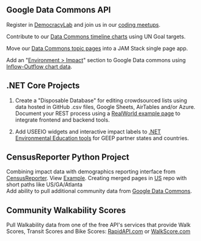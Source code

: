 <!--
## Google Sheet Editor

1. Develop a [Google Sheet Editor](https://model.earth/editor) for updating Google Sheet rows without opening the sheet directly. Use a REST process that allows editors to return and update rows containing their email address after using a social login process which validates their email. Avoid Zapier and processes that have extra costs.

1. Work with a [JAMstack Editor](https://headlesscms.org/) to edit CSV files directly on GitHub using social logins.
-->
## Google Data Commons API



Register in [DemocracyLab](https://www.democracylab.org/projects/834) and join us in our [coding meetups](/io/coders/).

Contribute to our  [Data Commons timeline charts](../../localsite/timeline/) using UN Goal targets.

Move our [Data Commons topic pages](https://model.earth/data-commons/docs/) into a JAM Stack single page app.

Add an "[Environment > Impact](https://datacommons.org/place/country/USA?topic=Environment)" section to Google Data commons using [Inflow-Outflow chart data](../../io/charts/).   

<!--
Add highlighted colors similar to BEA  
[View sample](https://apps.bea.gov/iTable/iTable.cfm?reqid=150&step=3&isuri=1&table_list=5013&categories=compbyind), click "Chart" and choose industries.
-->


## .NET Core Projects

1. Create a "Disposable Database" for editing crowdsourced lists using data hosted in GitHub .csv files, Google Sheets, AirTables and/or Azure.  Document your REST process using a [RealWorld example page](https://neighborhood.org/realworld) to integrate frontend and backend tools.  

1. Add USEEIO widgets and interactive impact labels to [.NET Environmental Education tools](../../education/) for GEEP partner states and countries.  
<!--
Strapi for Amazon AWS - EC2, RDS and S3
https://strapi.io/documentation/developer-docs/latest/deployment/amazon-aws.html

Azure Data Studio - for Mac to access AWS EC2
https://github.com/Microsoft/azuredatastudio
-->


## CensusReporter Python Project

Combining impact data with demographics reporting interface from [CensusReporter](../resources/censusreporter).  View [Example](https://censusreporter.org/profiles/16000US1304000-atlanta-ga/).
Creating merged pages in [US](https://github.com/modelearth/US/) repo with short paths like US/GA/Atlanta    
Add ability to pull additional community data from [Google Data Commons](https://datacommons.org).  


## Community Walkability Scores

Pull Walkability data from one of the free API's services that provide Walk Scores, Transit Scores and Bike Scores: [RapidAPI.com](https://rapidapi.com/theapiguy/api/walk-score/details)&nbsp;or&nbsp;[WalkScore.com](https://www.walkscore.com/professional/api.php)  



